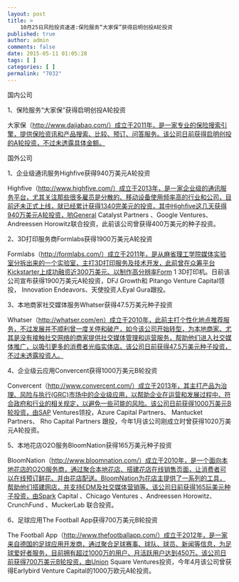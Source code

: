 ```yaml
---
layout: post
title: >
    10月25日风险投资速递:保险服务“大家保”获得启明创投A轮投资
published: true
author: admin
comments: false
date: 2015-05-11 01:05:28
tags: [ ]
categories: [ ]
permalink: "7032"
---
```



国内公司

1、保险服务“大家保”获得启明创投A轮投资

大家保（http://www.dajiabao.com/）成立于2011年，是一家专业的保险搜索引擎，提供保险资讯和产品搜索、比较、预订、问答服务。该公司日前获得启明创投的A轮投资，不过未透露具体金额。

国外公司

1、企业级通讯服务Highfive获得940万美元A轮投资

Highfive（http://www.highfive.com/）成立于2013年，是一家企业级的通讯服务平台，尤其关注那些很多雇员是分散的、移动设备使用频率高的行业和公司，目前还未正式上线，就已经累计获得1340完美元的投资，其中Highfive这几天获得940万美元A轮投资，哟General Catalyst Partners 、Google Ventures、 Andreessen Horowitz联合投资，此前该公司曾获得400万美元的种子投资。

2、3D打印服务商Formlabs获得1900万美元A轮投资

Formlabs（http://formlabs.com/）成立于2011年，是从麻省理工学院媒体实验室分拆出来的一个实验室，主打3D打印服务及技术开发，此前曾在众筹平台Kickstarter上成功融资近300万美元、以制作高分辨率Form 1 3D打印机。日前该公司宣布获得1900万美元A轮投资，DFJ Growth和 Pitango Venture Capital领投， Innovation Endeavors、天使投资人Eyal Gura跟投。

3、本地商家社交媒体服务Whatser获得47.5万美元种子投资

Whatser（http://whatser.com/en）成立于2010年，此前主打个性化地点推荐服务，不过发展并不顺利曾一度关停和破产，如今该公司开始转型，为本地商家、尤其是没有接触社交网络的商家提供社交媒体管理和运营服务，帮助他们进入社交媒体推广，以吸引更多的消费者光临实体店。该公司日前获得47.5万美元种子投资，不过未透露投资人。

4、企业级云应用Convercent获得1000万美元B轮投资

Convercent（http://www.convercent.com/）成立于2013年，其主打产品为治理、风险与执行(GRC)市场中的企业级应用，以帮助企业在运营和发展过程中、符合政府和行业的相关规定，以避免一些可能的风险。该公司日前获得1000万美元B轮投资，由SAP Ventures领投，Azure Capital Partners、 Mantucket Partners、 Rho Capital Partners 跟投，今年1月该公司刚成立时曾获得1020万美元A轮投资。

5、本地花店O2O服务BloomNation获得165万美元种子投资

BloomNation（http://www.bloomnation.com/）成立于2010年，是一个面向本地花店的O2O服务商，通过聚合本地花店、搭建花店在线销售页面，让消费者可以在线预订鲜花、并由花店配送。BloomNation为花店主提供了一系列的工具，帮助他们搭建网店，并支持EDM及社交媒体营销等。该公司日前获得165玩美元种子投资，由Spark Capital 、Chicago Ventures 、Andreessen Horowitz、 CrunchFund 、MuckerLab 联合投资。

6、足球应用The Football App获得700万美元B轮投资

The Football App（http://www.thefootballapp.com/）成立于2012年，是一家来自德国的足球应用开发商，通过聚合足球赛事、球队、球员、新闻等信息，为足球爱好者服务，目前拥有超过1000万的用户、月活跃用户达到450万。该公司日前获得700万美元B轮投资，由Union Square Ventures投资，今年4月该公司曾获得Earlybird Venture Capital的1000万欧元A轮投资。